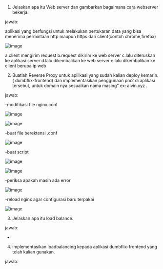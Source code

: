 1. Jelaskan apa itu Web server dan gambarkan bagaimana cara webserver bekerja.

jawab:

aplikasi yang berfungsi untuk melakukan pertukaran data yang bisa menerima permintaan http maupun https dari client(contoh chrome,firefox)

![image](https://github.com/user-attachments/assets/3a31dfd7-b058-4997-b0b6-7acf4ad6f623)

a.client mengirim request
b.request dikirim ke web server
c.lalu diteruskan ke aplikasi server
d.lalu dikembalikan ke web server
e.lalu dikembalikan ke client berupa ip web

2. Buatlah Reverse Proxy untuk aplilkasi yang sudah kalian deploy kemarin. ( dumbflix-frontend) dan implementasikan penggunaan pm2 di aplikasi tersebut, untuk domain nya sesuaikan nama masing" ex: alvin.xyz .

jawab:

-modifikasi file nginx.conf

![image](https://github.com/user-attachments/assets/53af1554-f8f3-4595-975e-cf607d8d82e2)

![image](https://github.com/user-attachments/assets/738463db-138e-4e4f-9594-157305889e15)

-buat file berektensi .conf

![image](https://github.com/user-attachments/assets/3e58a7c3-3180-4650-b1f7-01e79f07c312)

-buat script

![image](https://github.com/user-attachments/assets/03789597-9f2a-4a74-9834-13c737c42e4f)

![image](https://github.com/user-attachments/assets/c5107e60-1516-4329-89b1-0b11c5824d98)

-periksa apakah masih ada error

![image](https://github.com/user-attachments/assets/3dd8d3fd-3e16-40b6-bbd4-2773f593b0c2)

-reload nginx agar configurasi baru terpakai

![image](https://github.com/user-attachments/assets/a3fee060-6c07-41b9-bbe6-03c8956d851e)



3. Jelaskan apa itu load balance.

jawab:

-

4. implementasikan loadbalancing kepada aplikasi  dumbflix-frontend yang telah kalian gunakan.

jawab:
